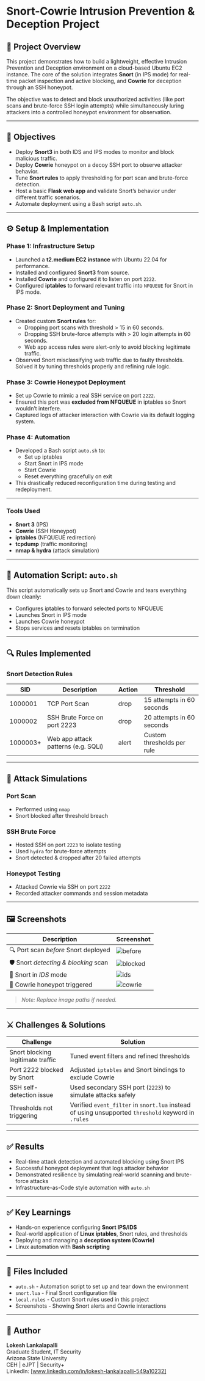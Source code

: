 
# Snort-Cowrie Intrusion Prevention & Deception Project

## 📌 Project Overview

This project demonstrates how to build a lightweight, effective Intrusion Prevention and Deception environment on a cloud-based Ubuntu EC2 instance. The core of the solution integrates **Snort** (in IPS mode) for real-time packet inspection and active blocking, and **Cowrie** for deception through an SSH honeypot.

The objective was to detect and block unauthorized activities (like port scans and brute-force SSH login attempts) while simultaneously luring attackers into a controlled honeypot environment for observation.

---

## 🎯 Objectives

- Deploy **Snort3** in both IDS and IPS modes to monitor and block malicious traffic.
- Deploy **Cowrie** honeypot on a decoy SSH port to observe attacker behavior.
- Tune **Snort rules** to apply thresholding for port scan and brute-force detection.
- Host a basic **Flask web app** and validate Snort’s behavior under different traffic scenarios.
- Automate deployment using a Bash script `auto.sh`.

---

## ⚙️ Setup & Implementation

### Phase 1: Infrastructure Setup

- Launched a **t2.medium EC2 instance** with Ubuntu 22.04 for performance.
- Installed and configured **Snort3** from source.
- Installed **Cowrie** and configured it to listen on port `2222`.
- Configured **iptables** to forward relevant traffic into `NFQUEUE` for Snort in IPS mode.

### Phase 2: Snort Deployment and Tuning

- Created custom **Snort rules** for:
  - Dropping port scans with threshold > 15 in 60 seconds.
  - Dropping SSH brute-force attempts with > 20 login attempts in 60 seconds.
  - Web app access rules were alert-only to avoid blocking legitimate traffic.
- Observed Snort misclassifying web traffic due to faulty thresholds. Solved it by tuning thresholds properly and refining rule logic.

### Phase 3: Cowrie Honeypot Deployment

- Set up Cowrie to mimic a real SSH service on port `2222`.
- Ensured this port was **excluded from NFQUEUE** in iptables so Snort wouldn’t interfere.
- Captured logs of attacker interaction with Cowrie via its default logging system.

### Phase 4: Automation

- Developed a Bash script `auto.sh` to:
  - Set up iptables
  - Start Snort in IPS mode
  - Start Cowrie
  - Reset everything gracefully on exit
- This drastically reduced reconfiguration time during testing and redeployment.

---

### Tools Used

- **Snort 3** (IPS)
- **Cowrie** (SSH Honeypot)
- **iptables** (NFQUEUE redirection)
- **tcpdump** (traffic monitoring)
- **nmap & hydra** (attack simulation)

---

## 🤖 Automation Script: `auto.sh`

This script automatically sets up Snort and Cowrie and tears everything down cleanly:

- Configures iptables to forward selected ports to NFQUEUE
- Launches Snort in IPS mode
- Launches Cowrie honeypot
- Stops services and resets iptables on termination

---

## 🔍 Rules Implemented

### Snort Detection Rules

| SID        | Description                         | Action | Threshold                  |
|------------|-------------------------------------|--------|----------------------------|
| 1000001    | TCP Port Scan                       | drop   | 15 attempts in 60 seconds  |
| 1000002    | SSH Brute Force on port 2223        | drop   | 20 attempts in 60 seconds  |
| 1000003+   | Web app attack patterns (e.g. SQLi) | alert  | Custom thresholds per rule |

---

## 🧪 Attack Simulations

### Port Scan
- Performed using `nmap`
- Snort blocked after threshold breach

### SSH Brute Force
- Hosted SSH on port `2223` to isolate testing
- Used `hydra` for brute-force attempts
- Snort detected & dropped after 20 failed attempts

### Honeypot Testing
- Attacked Cowrie via SSH on port `2222`
- Recorded attacker commands and session metadata

---

## 🖼️ Screenshots

| Description                          | Screenshot |
|--------------------------------------|------------|
| 🔍 Port scan *before* Snort deployed | ![before](screenshots/port-scan-before.png) |
| 🛡️ Snort *detecting & blocking* scan | ![blocked](screenshots/port-scan-blocked.png) |
| 🧠 Snort in *IDS* mode                | ![ids](screenshots/snort-ids.png) |
| 🎯 Cowrie honeypot triggered         | ![cowrie](screenshots/honeypot-activity.png) |

> _Note: Replace image paths if needed._

---

## ⚔️ Challenges & Solutions

| Challenge | Solution |
|----------|----------|
| Snort blocking legitimate traffic | Tuned event filters and refined thresholds |
| Port 2222 blocked by Snort        | Adjusted `iptables` and Snort bindings to exclude Cowrie |
| SSH self-detection issue          | Used secondary SSH port (`2223`) to simulate attacks safely |
| Thresholds not triggering         | Verified `event_filter` in `snort.lua` instead of using unsupported `threshold` keyword in `.rules` |

---

## ✅ Results

- Real-time attack detection and automated blocking using Snort IPS
- Successful honeypot deployment that logs attacker behavior
- Demonstrated resilience by simulating real-world scanning and brute-force attacks
- Infrastructure-as-Code style automation with `auto.sh`

---

## ✅ Key Learnings

- Hands-on experience configuring **Snort IPS/IDS**
- Real-world application of **Linux iptables**, Snort rules, and thresholds
- Deploying and managing a **deception system (Cowrie)**
- Linux automation with **Bash scripting**

---

## 📂 Files Included

- `auto.sh` - Automation script to set up and tear down the environment
- `snort.lua` - Final Snort configuration file
- `local.rules` - Custom Snort rules used in this project
- Screenshots - Showing Snort alerts and Cowrie interactions

---

## 👤 Author

**Lokesh Lankalapalli**  
Graduate Student, IT Security  
Arizona State University  
CEH | eJPT | Security+    
LinkedIn: [www.linkedin.com/in/lokesh-lankalapalli-549a10232]
